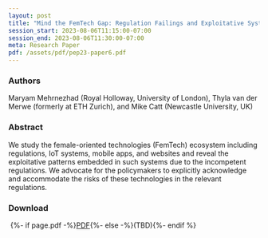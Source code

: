 ```yaml
---
layout: post
title: "Mind the FemTech Gap: Regulation Failings and Exploitative Systems"
session_start: 2023-08-06T11:15:00-07:00
session_end: 2023-08-06T11:30:00-07:00
meta: Research Paper
pdf: /assets/pdf/pep23-paper6.pdf
---
```


### Authors
Maryam Mehrnezhad (Royal Holloway, University of London), Thyla van der Merwe (formerly at ETH Zurich), and Mike Catt (Newcastle University, UK)

### Abstract
We study the female-oriented technologies (FemTech) ecosystem including regulations, IoT systems, mobile apps, and websites and reveal the exploitative patterns embedded in such systems due to the incompetent regulations. We advocate for the policymakers to explicitly acknowledge and accommodate the risks of these technologies in the relevant regulations.

### Download
&#8203;
{%- if page.pdf -%}<a href="{{ page.pdf }}">PDF</a>{%- else -%}(TBD){%- endif %}
